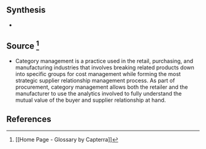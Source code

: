 ## Synthesis
- 
## Source [^1]
- Category management is a practice used in the retail, purchasing, and manufacturing industries that involves breaking related products down into specific groups for cost management while forming the most strategic supplier relationship management process. As part of procurement, category management allows both the retailer and the manufacturer to use the analytics involved to fully understand the mutual value of the buyer and supplier relationship at hand.
## References

[^1]: [[Home Page - Glossary by Capterra]]